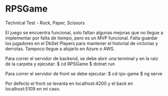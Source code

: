 # RPSGame
Technical Test - Rock, Paper, Scissors

El juego se encuentra funcional, solo faltan algunas mejoras que no llegue a implementar por falta de tiempo, pero es un MVP funcional.
Falta guardar los jugadores en el DbSet Players para mantener el historial de victorias y derrotas. Tampoco llegue a alojarlo en Azure o AWS.

Para correr el servidor de backend, se debe abrir una terminal y en la raiz de la carpeta y ejecutar:
$ cd RPSGame
$ dotnet run

Para correr el servidor de front se debe ejecutar:
$ cd rps-game
$ ng serve

Por defecto el front se levanta en localhost:4200 y el back en localhost:5109 en mi caso.